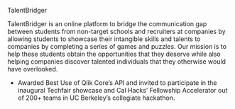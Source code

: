 TalentBridger

TalentBridger is an online platform to bridge the communication gap between students from non-target schools and recruiters at companies by allowing students to showcase their intangible skills and talents to companies by completing a series of games and puzzles. Our mission is to help these students obtain the opportunities that they deserve while also helping companies discover talented individuals that they otherwise would have overlooked.

- Awarded Best Use of Qlik Core’s API and invited to participate in the inaugural Techfair showcase and Cal Hacks’ Fellowship Accelerator out of 200+ teams in UC Berkeley’s collegiate hackathon.
